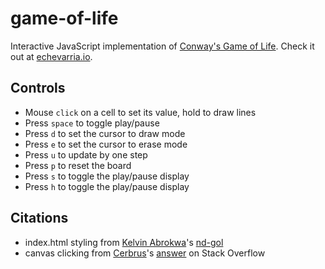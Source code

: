 # game-of-life
Interactive JavaScript implementation of <a href='https://en.wikipedia.org/wiki/Conway%27s_Game_of_Life'>Conway's Game of Life</a>.
Check it out at <a href='http://echevarria.io/code/game-of-life/'>echevarria.io</a>.

## Controls
<ul>
  <li>Mouse <code>click</code> on a cell to set its value, hold to draw lines</li>
  <li>Press <code>space</code> to toggle play/pause</li>
  <li>Press <code>d</code> to set the cursor to draw mode</li>
  <li>Press <code>e</code> to set the cursor to erase mode</li>
  <li>Press <code>u</code> to update by one step</li>
  <li>Press <code>p</code> to reset the board</li>
  <li>Press <code>s</code> to toggle the play/pause display</li>
  <li>Press <code>h</code> to toggle the play/pause display</li>
</ul>

## Citations
<ul>
  <li>index.html styling from <a href = https://github.com/kelvinabrokwa>Kelvin Abrokwa</a>'s <a href = https://github.com/kelvinabrokwa/nd-gol/>nd-gol</a></li>
  <li>canvas clicking from <a href = https://github.com/Cerbrus>Cerbrus</a>'s <a href='https://stackoverflow.com/questions/13990128/'>answer</a> on Stack Overflow</li>
</ul>
